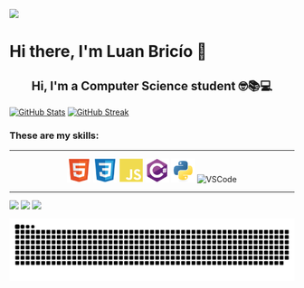 ![](https://visitor-badge.glitch.me/badge?page_id=LuanBricio.LuanBricio)
<h1>Hi there, I'm Luan Bricío 👋</h1>

<h2 align="center"> Hi, I'm a Computer Science student 🤓📚💻 </h2>

[![GitHub Stats](https://github-readme-stats.vercel.app/api?username=LuanBricio&theme=dracula&count_private=true&show_icons=true&hide_title=true&hide_border=true)](https://github.com/LuanBricio)
[![GitHub Streak](http://github-readme-streak-stats.herokuapp.com?user=LuanBricio&theme=highcontrast&hide_border=true&date_format=j%2Fn%5B%2FY%5D)](https://github.com/LuanBricio)

<h3>These are my skills:</h3>

---
<p align="center">
<img alt="HTML" width="42" height="42" src="https://raw.githubusercontent.com/devicons/devicon/master/icons/html5/html5-original.svg"/>
<img alt="CSS" width="42" height="42" src="https://raw.githubusercontent.com/devicons/devicon/master/icons/css3/css3-original.svg"/>
<img alt="Js" width="42" height="42" src="https://raw.githubusercontent.com/devicons/devicon/master/icons/javascript/javascript-plain.svg"/>
<img alt="CSHARP" width="42" height="42" src="https://raw.githubusercontent.com/devicons/devicon/master/icons/csharp/csharp-original.svg"/>
<img alt="Python" width="42" height="42" src="https://raw.githubusercontent.com/devicons/devicon/master/icons/python/python-original.svg" />
<img alt="VSCode" width="42" height="42" src="https://cdn.jsdelivr.net/gh/devicons/devicon/icons/vscode/vscode-original.svg" /></p>

---

<div> 
  <a href="https://instagram.com/lbc_santos" target="_blank"><img src="https://img.shields.io/badge/-Instagram-%23E4405F?style=for-the-badge&logo=instagram&logoColor=white" target="_blank"></a>
  <a href = "mailto:luanbricio0@gmail.com"><img src="https://img.shields.io/badge/-Gmail-%23333?style=for-the-badge&logo=gmail&logoColor=white" target="_blank"></a>
  <a href="https://www.linkedin.com/in/luanbricio/" target="_blank"><img src="https://img.shields.io/badge/-LinkedIn-%230077B5?style=for-the-badge&logo=linkedin&logoColor=white" target="_blank"></a> 
  
  ![](https://github.com/Platane/snk/raw/output/github-contribution-grid-snake.svg)
  
</div>
